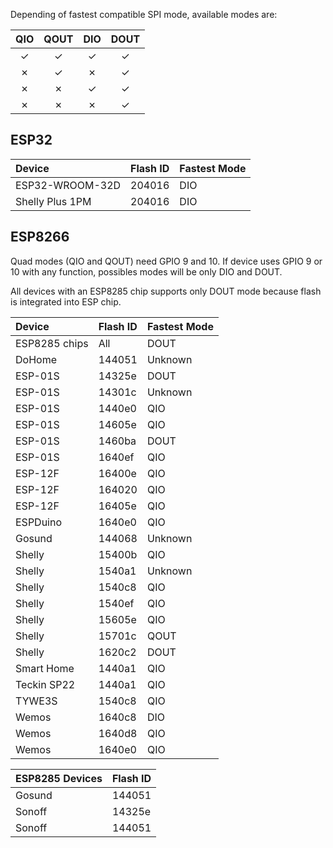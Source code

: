 Depending of fastest compatible SPI mode, available modes are:

| QIO | QOUT | DIO | DOUT |
|:---:|:----:|:---:|:----:|
|  ✓  |  ✓   |  ✓  |  ✓   |
|  ✗  |  ✓   |  ✗  |  ✓   |
|  ✗  |  ✗   |  ✓  |  ✓   |
|  ✗  |  ✗   |  ✗  |  ✓   |

## ESP32

| Device             | Flash ID | Fastest Mode
|:-------------------|:---------|:------------
| ESP32-WROOM-32D    | 204016   | DIO
| Shelly Plus 1PM    | 204016   | DIO

## ESP8266

Quad modes (QIO and QOUT) need GPIO 9 and 10. If device uses GPIO 9 or 10 with any function, possibles modes will be only DIO and DOUT.

All devices with an ESP8285 chip supports only DOUT mode because flash is integrated into ESP chip.

| Device             | Flash ID | Fastest Mode
|:-------------------|:---------|:------------
| ESP8285 chips      | All      | DOUT
| DoHome             | 144051   | Unknown
| ESP-01S            | 14325e   | DOUT
| ESP-01S            | 14301c   | Unknown
| ESP-01S            | 1440e0   | QIO
| ESP-01S            | 14605e   | QIO
| ESP-01S            | 1460ba   | DOUT
| ESP-01S            | 1640ef   | QIO
| ESP-12F            | 16400e   | QIO
| ESP-12F            | 164020   | QIO
| ESP-12F            | 16405e   | QIO
| ESPDuino           | 1640e0   | QIO
| Gosund             | 144068   | Unknown
| Shelly             | 15400b   | QIO
| Shelly             | 1540a1   | Unknown
| Shelly             | 1540c8   | QIO
| Shelly             | 1540ef   | QIO
| Shelly             | 15605e   | QIO
| Shelly             | 15701c   | QOUT
| Shelly             | 1620c2   | DOUT
| Smart Home         | 1440a1   | QIO
| Teckin SP22        | 1440a1   | QIO
| TYWE3S             | 1540c8   | QIO
| Wemos              | 1640c8   | DIO
| Wemos              | 1640d8   | QIO
| Wemos              | 1640e0   | QIO

| ESP8285 Devices    | Flash ID
|:-------------------|:-----------
| Gosund             | 144051
| Sonoff             | 14325e
| Sonoff             | 144051
 